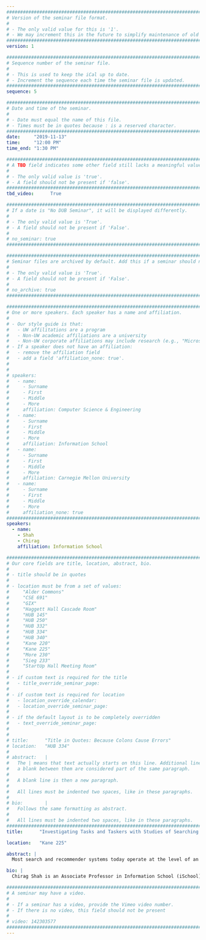 ```yaml
---
################################################################################
# Version of the seminar file format.
#
# - The only valid value for this is '1'.
# - We may increment this in the future to simplify maintenance of old seminars.
################################################################################
version: 1

################################################################################
# Sequence number of the seminar file.
#
# - This is used to keep the iCal up to date.
# - Increment the sequence each time the seminar file is updated.
################################################################################
sequence: 5

################################################################################
# Date and time of the seminar.
#
# - Date must equal the name of this file.
# - Times must be in quotes because : is a reserved character.
################################################################################
date:     "2019-11-13"
time:     "12:00 PM"
time_end: "1:30 PM"

################################################################################
# A TBD field indicates some other field still lacks a meaningful value.
#
# - The only valid value is 'true'.
# - A field should not be present if 'false'.
################################################################################
tbd_video:      True

################################################################################
# If a date is "No DUB Seminar", it will be displayed differently.
#
# - The only valid value is 'True'.
# - A field should not be present if 'False'.
#
# no_seminar: true
################################################################################

################################################################################
# Seminar files are archived by default. Add this if a seminar should not be.
#
# - The only valid value is 'True'.
# - A field should not be present if 'False'.
#
# no_archive: true
################################################################################

################################################################################
# One or more speakers. Each speaker has a name and affiliation.
#
# - Our style guide is that:
#   - UW affilitations are a program
#   - Non-UW academic affiliations are a university
#   - Non-UW corporate affiliations may include research (e.g., "Microsoft Research")
# - If a speaker does not have an affiliation:
#   - remove the affiliation field
#   - add a field 'affiliation_none: true'.
#
#
# speakers:
#   - name: 
#     - Surname
#     - First
#     - Middle
#     - More
#     affiliation: Computer Science & Engineering 
#   - name: 
#     - Surname
#     - First
#     - Middle
#     - More
#     affiliation: Information School 
#   - name: 
#     - Surname
#     - First
#     - Middle
#     - More
#     affiliation: Carnegie Mellon University 
#   - name:
#     - Surname
#     - First
#     - Middle
#     - More
#     affiliation_none: true
################################################################################
speakers:
  - name:
    - Shah
    - Chirag
    affiliation: Information School

################################################################################
# Our core fields are title, location, abstract, bio.
#
# - title should be in quotes
#
# - location must be from a set of values:
#     "Alder Commons"
#     "CSE 691"
#     "GIX"
#     "Haggett Hall Cascade Room"
#     "HUB 145"
#     "HUB 250"
#     "HUB 332"
#     "HUB 334"
#     "HUB 340"
#     "Kane 220"
#     "Kane 225"
#     "More 230"
#     "Sieg 233"
#     "StartUp Hall Meeting Room"
#
# - if custom text is required for the title
#   - title_override_seminar_page:
#
# - if custom text is required for location
#   - location_override_calendar:
#   - location_override_seminar_page:
#
# - if the default layout is to be completely overridden
#   - text_override_seminar_page:
#
#
# title:      "Title in Quotes: Because Colons Cause Errors"
# location:   "HUB 334"
#
# abstract:   |
#   The | means that text actually starts on this line. Additional lines without
#   a blank between them are considered part of the same paragraph.
#
#   A blank line is then a new paragraph.
#
#   All lines must be indented two spaces, like in these paragraphs.
#
# bio:        |
#   Follows the same formatting as abstract.
#
#   All lines must be indented two spaces, like in these paragraphs.
################################################################################
title:      "Investigating Tasks and Taskers with Studies of Searching Online and in the Wild"

location:   "Kane 225"

abstract: |
  Most search and recommender systems today operate at the level of an individual’s actions as a way to model what their    needs may be and what suggestions they may like. In doing so, they are often ignoring the context in which such activities happen or the person performing those actions. In this talk, I will argue that knowing the context of task in which search and recommendation activities happen as well as the knowledge about the taskers could provide us with crucial information in a recommendation application. Specifically, I will describe our efforts to model a search task and/or how a user is approaching that task as a way to identify potential problems and come up with process-based recommendations in online exploratory searches. I will then present some recent work to connect exploratory searching in online and physical contexts, allowing us to do cross-context task analysis. These works are primarily based on several user studies done in the lab and in the field. Finally, I will bring these together under a new research theme called Information Fostering, where such nuanced analysis of task is used to predict problems or opportunities that may occur in the future. This kind of work fits squarely in a relatively new, interdisciplinary community called CHIIR, created through the collaboration of ACM CHI and ACM SIGIR.

bio: |
  Chirag Shah is an Associate Professor in Information School (iSchool) at University of Washington (UW) in Seattle. Before UW, he was a faculty at Rutgers University. His research interests include studies of interactive information retrieval/seeking, trying to understand the task a person is doing and providing proactive recommendations. Dr. Shah received his MS in Computer Science from University of Massachusetts (UMass) at Amherst, and PhD in Information Science from University of North Carolina (UNC) at Chapel Hill. He directs the InfoSeeking Lab where he investigates issues related to information seeking, human-computer interaction (HCI), and fairness in machine learning, supported by grants from National Science Foundation (NSF), National Institute of Health (NIH), Institute of Museum and Library Services (IMLS), Amazon, Google, and Yahoo. He spent his sabbatical last year at Spotify working on voice-based search and recommendation problems. As an Amazon Scholar he is working with Amazon’s Personalization team on applications involving personalized and task-oriented recommendations. More information about Dr. Shah can be found at http://chiragshah.org/.

################################################################################
# A seminar may have a video.
#
# - If a seminar has a video, provide the Vimeo video number.
# - If there is no video, this field should not be present
#
# video: 142303577
################################################################################
---
```


